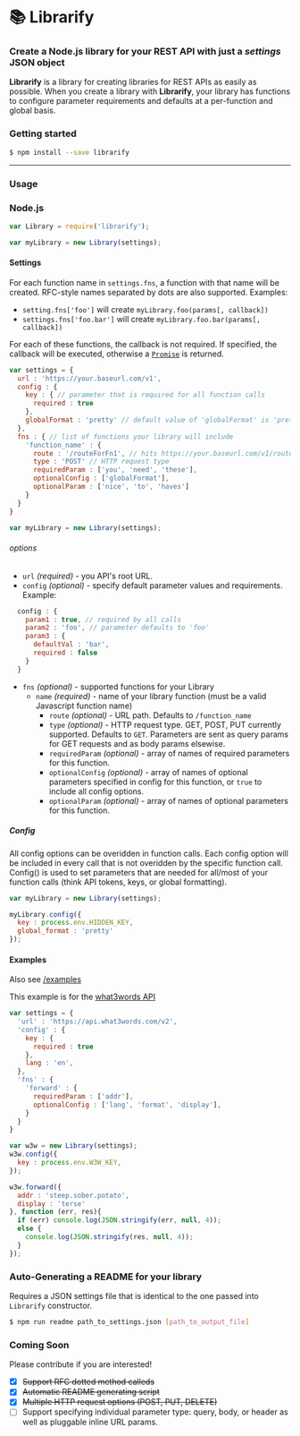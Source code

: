 # 📚 Librarify
### Create a Node.js library for your REST API with just a _settings_ JSON object

**Librarify** is a library for creating libraries for REST APIs as easily as possible. When you create a library with **Librarify**, your library has functions to configure parameter requirements and defaults at a per-function and global basis.

### Getting started
```sh
$ npm install --save librarify
```
___
### Usage
### Node.js
```javascript
var Library = require('librarify');

var myLibrary = new Library(settings);
```

#### Settings
For each function name in `settings.fns`, a function with that name will be created. RFC-style names separated by dots are also supported.
Examples:
* `setting.fns['foo']` will create `myLibrary.foo(params[, callback])`
* `settings.fns['foo.bar']` will create `myLibrary.foo.bar(params[, callback])`

For each of these functions, the callback is not required. If specified, the callback will be executed, otherwise a [`Promise`](https://www.npmjs.com/package/promise) is returned.

```javascript
var settings = {
  url : 'https://your.baseurl.com/v1',
  config : {
    key : { // parameter that is required for all function calls
      required : true
    },
    globalFormat : 'pretty' // default value of 'globalFormat' is 'pretty'
  },
  fns : { // list of functions your library will include
    'function_name' : {  
      route : '/routeForFn1', // hits https://your.baseurl.com/v1/routeForFn1.
      type : 'POST' // HTTP request type
      requiredParam : ['you', 'need', 'these'],
      optionalConfig : ['globalFormat'],
      optionalParam : ['nice', 'to', 'haves']
    }
  }
}

var myLibrary = new Library(settings);
```
###### options
* `url` _(required)_ - you API's root URL.
* `config` _(optional)_ - specify default parameter values and requirements.
Example:
```javascript
  config : {
    param1 : true, // required by all calls
    param2 : 'foo', // parameter defaults to 'foo'
    param3 : {
      defaultVal : 'bar',
      required : false
    }
  }
```
* `fns` _(optional)_ - supported functions for your Library
   * `name` _(required)_ - name of your library function (must be a valid Javascript function name)
      * `route`  _(optional)_ - URL path. Defaults to `/function_name`
      * `type`  _(optional)_ - HTTP request type. GET, POST, PUT currently supported. Defaults to `GET`. Parameters are sent as query params for GET requests and as body params elsewise.
      * `requiredParam` _(optional)_ - array of names of required parameters for this function.
      * `optionalConfig` _(optional)_ - array of names of optional parameters specified in config for this function, or `true` to include all config options.
      * `optionalParam` _(optional)_ - array of names of optional parameters for this function.

##### Config
All config options can be overidden in function calls. Each config option will be included in every call that is not
overidden by the specific function call. Config() is used to set parameters that are needed for all/most of your function calls (think API tokens, keys, or global formatting).
```javascript
var myLibrary = new Library(settings);

myLibrary.config({
  key : process.env.HIDDEN_KEY,
  global_format : 'pretty'
});
```

#### Examples
Also see   [/examples](examples)

This example is for the [what3words API](https://docs.what3words.com/api/v2/)
```javascript
var settings = {
  'url' : 'https://api.what3words.com/v2',
  'config' : {
    key : {
      required : true
    },
    lang : 'en',
  },
  'fns' : {
    'forward' : {
      requiredParam : ['addr'],
      optionalConfig : ['lang', 'format', 'display'],
    }
  }
}

var w3w = new Library(settings);
w3w.config({
  key : process.env.W3W_KEY,
});

w3w.forward({
  addr : 'steep.sober.potato',
  display : 'terse'
}, function (err, res){
  if (err) console.log(JSON.stringify(err, null, 4));
  else {
    console.log(JSON.stringify(res, null, 4));
  }
});
```

### Auto-Generating a README for your library
Requires a JSON settings file that is identical to the one passed into `Librarify` constructor.
```sh
$ npm run readme path_to_settings.json [path_to_output_file]
```

### Coming Soon
Please contribute if you are interested!
- [x] ~~Support RFC dotted method calleds~~
- [x] ~~Automatic README generating script~~
- [x] ~~Multiple HTTP request options (POST, PUT, DELETE)~~
- [ ] Support specifying individual parameter type: query, body, or header as well as pluggable inline URL params.
